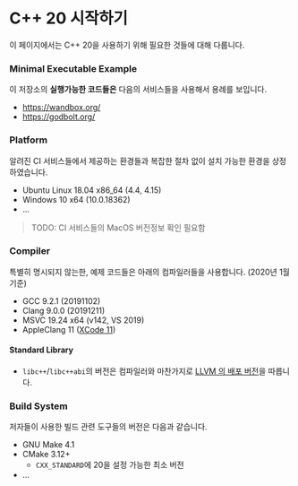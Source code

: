 
# C++ 20 시작하기

이 페이지에서는 C++ 20을 사용하기 위해 필요한 것들에 대해 다룹니다.

### Minimal Executable Example

이 저장소의 **실행가능한 코드들은** 다음의 서비스들을 사용해서 용례를 보입니다.

* https://wandbox.org/
* https://godbolt.org/

### Platform

알려진 CI 서비스들에서 제공하는 환경들과 복잡한 절차 없이 설치 가능한 환경을 상정하였습니다.

* Ubuntu Linux 18.04 x86_64 (4.4, 4.15)
* Windows 10 x64 (10.0.18362)
* ...

> TODO: CI 서비스들의 MacOS 버전정보 확인 필요함

### Compiler

특별히 명시되지 않는한, 예제 코드들은 아래의 컴파일러들을 사용합니다. (2020년 1월 기준)

* GCC 9.2.1 (20191102)
* Clang 9.0.0 (20191211)
* MSVC 19.24 x64 (v142, VS 2019)
* AppleClang 11 ([XCode 11](https://developer.apple.com/documentation/xcode_release_notes/xcode_11_release_notes))

#### Standard Library

* `libc++`/`libc++abi`의 버전은 컴파일러와 마찬가지로 [LLVM 의 배포 버전](http://releases.llvm.org/download.html)을 따릅니다.


### Build System

저자들이 사용한 빌드 관련 도구들의 버전은 다음과 같습니다.

* GNU Make 4.1
* CMake 3.12+ 
    * `CXX_STANDARD`에 20을 설정 가능한 최소 버전
* ...
